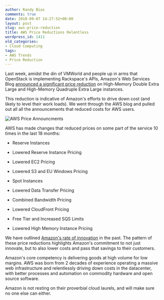 ```yaml
---
author: Randy Bias
comments: true
date: 2010-09-07 14:27:52+00:00
layout: post
slug: aws-price-reduction
title: AWS Price Reductions Relentless
wordpress_id: 1411
old_categories:
- Cloud Computing
tags:
- AWS Trends
- Price Reduction
---
```


Last week, amidst the din of VMWorld and people up in arms that OpenStack is implementing Rackspace's APIs, Amazon's Web Services Blog [announced a significant price reduction](http://aws.typepad.com/aws/2010/09/amazon-ec2-price-reduction.html) on High-Memory Double Extra Large and High-Memory Quadruple Extra Large instances.

This reduction is indicative of Amazon's efforts to drive down cost (and likely to level their work loads). We went through the AWS blog and pulled out all all the announcements that reduced costs for AWS users.

![AWS Price Announcments](http://cloudscaling.com/blog/wp-content/uploads/2010/09/AWS-Price-Announcments.png)

AWS has made changes that reduced prices on some part of the service 10 times in the last 18 months:



	
  * Reserve Instances

	
  * Lowered Reserve Instance Pricing

	
  * Lowered EC2 Pricing

	
  * Lowered S3 and EU Windows Pricing

	
  * Spot Instances

	
  * Lowered Data Transfer Pricing

	
  * Combined Bandwidth Pricing

	
  * Lowered CloudFront Pricing

	
  * Free Tier and Increased SQS Limits

	
  * Lowered High Memory Instance Pricing


We have outlined [Amazon's rate of innovation](http://cloudscaling.com/blog/cloud-computing/is-amazon-winning-the-cloud-race) in the past. The pattern of these price reductions highlights Amazon's commitment to not just innovate, but to also lower costs and pass that savings to their customers.

Amazon's core competency is delivering goods at high volume for low margins. AWS was born from 2 decades of experience operating a massive web infrastructure and relentlessly driving down costs in the datacenter, with better processes and automation on commodity hardware and open source software.

Amazon is not resting on their proverbial cloud laurels, and will make sure no one else can either.
